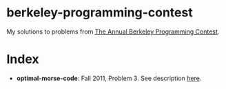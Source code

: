 berkeley-programming-contest
============================

My solutions to problems from [The Annual Berkeley Programming Contest](http://www.cs.berkeley.edu/~hilfingr/programming-contest/).

# Index

* __optimal-morse-code__: Fall 2011, Problem 3. See description [here](http://www.cs.berkeley.edu/~hilfingr/programming-contest/f2011-contest.pdf#page=7/).